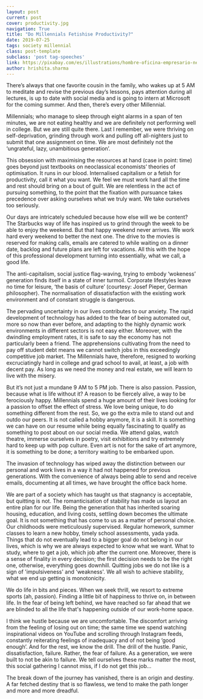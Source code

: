 ```yaml
---
layout: post
current: post
cover: productivity.jpg
navigation: True
title: "Do Millennials Fetishise Productivity?"
date: 2019-07-25
tags: society millennial
class: post-template
subclass: 'post tag-speeches'
link: https://pixabay.com/es/illustrations/hombre-oficina-empresario-negocio-1633667/
author: hrishita.sharma
--- 
```

There’s always that one favorite cousin in the family, who wakes up at 5 AM to meditate and revise the previous day’s lessons, pays attention during all lectures, is up to date with social media and is going to intern at Microsoft for the coming summer. And then, there’s every other Millennial.

Millennials; who manage to sleep through eight alarms in a span of ten minutes, we are not eating healthy and we are definitely not performing well in college. But we are still quite there. Last I remember, we were thriving on self-deprivation, grinding through work and pulling off all-nighters just to submit that one assignment on time. We are most definitely not the ‘ungrateful, lazy, unambitious generation’.

This obsession with maximising the resources at hand (case in point: time) goes beyond just textbooks on neoclassical economists’ theories of optimisation. It runs in our blood. Internalised capitalism or a fetish for productivity, call it what you want. We feel we must work hard all the time and rest should bring on a bout of guilt. We are relentless in the act of pursuing something, to the point that the fixation with pursuance takes precedence over asking ourselves what we truly want. We take ourselves too seriously.

Our days are intricately scheduled because how else will we be content? The Starbucks way of life has inspired us to grind through the week to be able to enjoy the weekend. But that happy weekend never arrives. We work hard every weekend to better the next one. The drive to the movies is reserved for making calls, emails are catered to while waiting on a dinner date, backlog and future plans are left for vacations. All this with the hope of this professional development turning into essentially, what we call, a good life.

The anti-capitalism, social justice flag-waving, trying to embody ‘wokeness’ generation finds itself in a state of inner turmoil. Corporate lifestyles leave no time for leisure, ‘the basis of culture’ (courtesy: Josef Pieper, German philosopher). The normalisation of dissatisfaction with the existing work environment and of constant struggle is dangerous.

The pervading uncertainty in our lives contributes to our anxiety. The rapid development of technology has added to the fear of being automated out, more so now than ever before, and adapting to the highly dynamic work environments in different sectors is not easy either. Moreover, with the dwindling employment rates, it is safe to say the economy has not particularly been a friend. The apprehensions cultivating from the need to pay off student debt means we cannot switch jobs in this exceedingly competitive job market. The Millennials have, therefore, resigned to working excruciatingly hard in college and grad school to avail, at least, a job with decent pay. As long as we need the money and real estate, we will learn to live with the misery.

But it’s not just a mundane 9 AM to 5 PM job. There is also passion. Passion, because what is life without it? A reason to be fiercely alive, a way to be ferociously happy. Millennials spend a huge amount of their lives looking for a passion to offset the effect of stress. We love being unique, to do something different from the rest. So, we go the extra mile to stand out and outdo our peers. It is not called a hobby anymore, it is a skill. It is something we can have on our resume while being equally fascinating to qualify as something to post about on our social media. We attend galas, watch theatre, immerse ourselves in poetry, visit exhibitions and try extremely hard to keep up with pop culture. Even art is not for the sake of art anymore, it is something to be done; a territory waiting to be embarked upon.

The invasion of technology has wiped away the distinction between our personal and work lives in a way it had not happened for previous generations. With the convenience of always being able to send and receive emails, documenting at all times, we have brought the office back home.

We are part of a society which has taught us that stagnancy is acceptable, but quitting is not. The romanticisation of stability has made us layout an entire plan for our life. Being the generation that has inherited soaring housing, education, and living costs, settling down becomes the ultimate goal. It is not something that has come to us as a matter of personal choice. Our childhoods were meticulously supervised. Regular homework, summer classes to learn a new hobby, timely school assessments, yada yada. Things that do not eventually lead to a bigger goal do not belong in our lives, which is why we are always expected to know what we want. What to study, where to get a job, which job after the current one. Moreover, there is a sense of finality in every decision; the first decision needs to be the right one, otherwise, everything goes downhill. Quitting jobs we do not like is a sign of 'impulsiveness' and 'weakness'. We all wish to achieve stability, what we end up getting is monotonicity.

We do life in bits and pieces. When we seek thrill, we resort to extreme sports (ah, passion). Finding a little bit of happiness to thrive on, in between life. In the fear of being left behind, we have reached so far ahead that we are blinded to all the life that's happening outside of our work-home space.

I think we hustle because we are uncomfortable. The discomfort arriving from the feeling of losing out on time; the same time we spend watching inspirational videos on YouTube and scrolling through Instagram feeds, constantly reiterating feelings of inadequacy and of not being ‘good enough’. And for the rest, we know the drill. The drill of the hustle. Panic, dissatisfaction, failure. Rather, the fear of failure. As a generation, we were built to not be akin to failure. We tell ourselves these marks matter the most, this social gathering I cannot miss, if I do not get this job…

The break down of the journey has vanished, there is an origin and destiny. A far fetched destiny that is so flawless, we tend to make the path longer and more and more dreadful.
